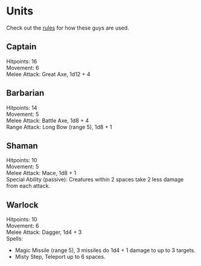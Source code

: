 # Units
Check out the [rules](README.md) for how these guys are used.

## Captain
Hitpoints: 16  
Movement: 6  
Melee Attack: Great Axe, 1d12 + 4  

## Barbarian
Hitpoints: 14  
Movement: 5  
Melee Attack: Battle Axe, 1d8 + 4  
Range Attack: Long Bow (range 5), 1d8 + 1  

## Shaman
Hitpoints: 10  
Movement: 5  
Melee Attack: Mace, 1d8 + 1  
Special Ability (passive): Creatures within 2 spaces take 2 less damage from each attack.  

## Warlock
Hitpoints: 10  
Movement: 6  
Melee Attack: Dagger, 1d4 + 3  
Spells:  
- Magic Missile (range 5), 3 missiles do 1d4 + 1 damage to up to 3 targets.
- Misty Step, Teleport up to 6 spaces.
